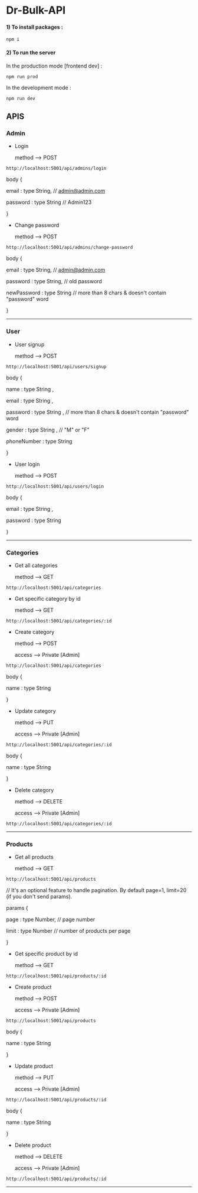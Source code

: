 # Dr-Bulk-API
      
#### 1) To install packages :
   
```
npm i
```

#### 2) To run the server

In the production mode [frontend dev] :

```
npm run prod
```

In the development mode :

```
npm run dev
```


## APIS


### Admin

- Login

  method --> POST
  
```
http://localhost:5001/api/admins/login
```

body {

email : type String,      // admin@admin.com

password : type String      // Admin123

}

- Change password

  method --> POST
  
```
http://localhost:5001/api/admins/change-password
```

body {

email : type String,      // admin@admin.com

password : type String,      // old password

newPassword : type String      // more than 8 chars & doesn't contain "password" word

}

<hr/>

### User

- User signup

  method --> POST
  
```
http://localhost:5001/api/users/signup
```

body {

name : type String ,
      
email : type String ,
      
password : type String ,      // more than 8 chars & doesn't contain "password" word
      
gender : type String ,      // "M" or "F"
      
phoneNumber : type String
      
}

- User login

  method --> POST
  
```
http://localhost:5001/api/users/login
```

body {

email : type String ,
  
password : type String
  
}


<hr/>

### Categories

- Get all categories

  method --> GET
  
```
http://localhost:5001/api/categories
```

- Get specific category by id

  method --> GET
  
```
http://localhost:5001/api/categories/:id
```

- Create category

  method --> POST
  
  access --> Private [Admin]
  
```
http://localhost:5001/api/categories
```

body {

name : type String 
  
}

- Update category

  method --> PUT
  
  access --> Private [Admin]
  
```
http://localhost:5001/api/categories/:id
```

body {

name : type String 
  
}

- Delete category

  method --> DELETE
  
  access --> Private [Admin]
  
```
http://localhost:5001/api/categories/:id
```

<hr/>


### Products

- Get all products

  method --> GET
  
```
http://localhost:5001/api/products
```

// It's an optional feature to handle pagination. By default page=1, limit=20 (if you don't send params).

params {

page : type Number, // page number

limit : type Number // number of products per page

}

- Get specific product by id

  method --> GET
  
```
http://localhost:5001/api/products/:id
```

- Create product

  method --> POST
  
  access --> Private [Admin]
  
```
http://localhost:5001/api/products
```

body {

name : type String 
  
}

- Update product

  method --> PUT
  
  access --> Private [Admin]
  
```
http://localhost:5001/api/products/:id
```

body {

name : type String 
  
}

- Delete product

  method --> DELETE
  
  access --> Private [Admin]
  
```
http://localhost:5001/api/products/:id
```

<hr/>
